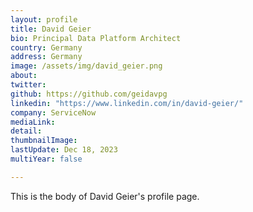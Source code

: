 ```yaml
---
layout: profile
title: David Geier
bio: Principal Data Platform Architect
country: Germany
address: Germany
image: /assets/img/david_geier.png
about:
twitter:
github: https://github.com/geidavpg
linkedin: "https://www.linkedin.com/in/david-geier/"
company: ServiceNow
mediaLink: 
detail: 
thumbnailImage:
lastUpdate: Dec 18, 2023
multiYear: false

---
```


This is the body of David Geier's profile page.
